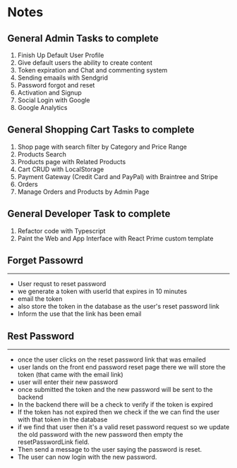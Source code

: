 # Notes

## General Admin Tasks to complete

1. Finish Up Default User Profile
2. Give default users the ability to create content
3. Token expiration and Chat and commenting system
4. Sending emaails with Sendgrid
5. Password forgot and reset
6. Activation and Signup
7. Social Login with Google
8. Google Analytics

## General Shopping Cart Tasks to complete

1. Shop page with search filter by Category and Price Range
2. Products Search
3. Products page with Related Products
4. Cart CRUD with LocalStorage
5. Payment Gateway (Credit Card and PayPal) with Braintree and Stripe
6. Orders
7. Manage Orders and Products by Admin Page

## General Developer Task to complete

1. Refactor code with Typescript
2. Paint the Web and App Interface with React Prime custom template

## Forget Passowrd

---

- User requst to reset password
- we generate a token with userId that expires in 10 minutes
- email the token
- also store the token in the database as the user's reset password link
- Inform the use that the link has been email

## Rest Password

---

- once the user clicks on the reset password link that was emailed
- user lands on the front end password reset page there we will store the token (that came with the email link)
- user will enter their new password
- once submitted the token and the new password will be sent to the backend
- In the backend there will be a check to verify if the token is expired
- If the token has not expired then we check if the we can find the user with that token in the database
- if we find that user then it's a valid reset password request so we update the old password with the new password then empty the resetPasswordLink field.
- Then send a message to the user saying the password is reset.
- The user can now login with the new password.
